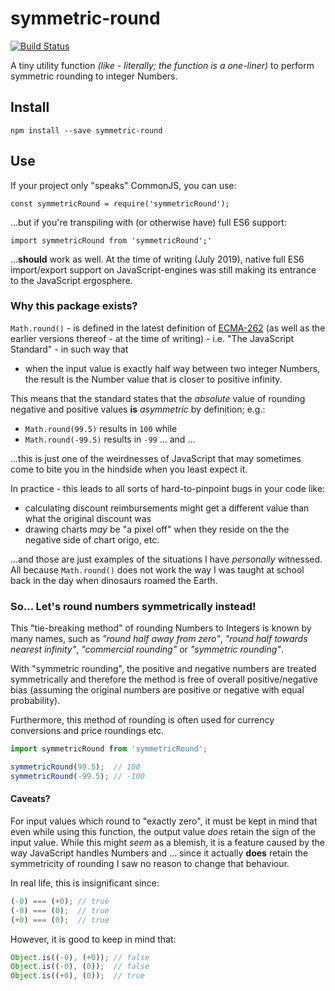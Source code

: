 # symmetric-round

[![Build Status](https://travis-ci.org/DiscoNova/symmetric-round.svg?branch=master)](https://travis-ci.org/DiscoNova/symmetric-round)

A tiny utility function *(like - literally; the function is a one-liner)* to perform symmetric rounding to integer Numbers.

## Install

`npm install --save symmetric-round`

## Use

If your project only "speaks" CommonJS, you can use:

`const symmetricRound = require('symmetricRound');` 

...but if you're transpiling with (or otherwise have) full ES6 support:

`import symmetricRound from 'symmetricRound';'`

...**should** work as well. At the time of writing (July 2019), native full ES6 import/export support on JavaScript-engines was still making its entrance to the JavaScript ergosphere.

### Why this package exists?

`Math.round()` - is defined in the latest definition of [ECMA-262](http://www.ecma-international.org/ecma-262/10.0/index.html#sec-math.round) (as well as the earlier versions thereof - at the time of writing) - i.e. "The JavaScript Standard" - in such way that

* when the input value is exactly half way between two integer Numbers, the result is the Number value that is closer to positive infinity.

This means that the standard states that the *absolute* value of rounding negative and positive values **is** *asymmetric* by definition; e.g.:

* `Math.round(99.5)` results in `100` while
* `Math.round(-99.5)` results in `-99` ... and ...
 
...this is just one of the weirdnesses of JavaScript that may sometimes come to bite you in the hindside when you least expect it.

In practice - this leads to all sorts of hard-to-pinpoint bugs in your code like:

* calculating discount reimbursements might get a different value than what the original discount was
* drawing charts *may* be "a pixel off" when they reside on the the negative side of chart origo, etc.

...and those are just examples of the situations I have _personally_ witnessed. All because `Math.round()` does not work the way I was taught at school back in the day when dinosaurs roamed the Earth.

### So... Let's round numbers symmetrically instead!

This "tie-breaking method" of rounding Numbers to Integers is known by many names, such as *"round half away from zero"*, *"round half towards nearest infinity"*, *"commercial rounding"* or *"symmetric rounding"*.

With "symmetric rounding", the positive and negative numbers are treated symmetrically and therefore the method is free of overall positive/negative bias (assuming the original numbers are positive or negative with equal probability).

Furthermore, this method of rounding is often used for currency conversions and price roundings etc.

```js
import symmetricRound from 'symmetricRound';

symmetricRound(99.5);  // 100
symmetricRound(-99.5); // -100
```

#### Caveats?

For input values which round to "exactly zero", it must be kept in mind that even while using this function, the output value *does* retain the sign of the input value. While this might *seem* as a blemish, it is a feature caused by the way JavaScript handles Numbers and ... since it actually **does** retain the symmetricity of rounding I saw no reason to change that behaviour.

In real life, this is insignificant since:

```js
(-0) === (+0); // true
(-0) === (0);  // true
(+0) === (0);  // true
```

However, it is good to keep in mind that:

```js
Object.is((-0), (+0)); // false
Object.is((-0), (0));  // false
Object.is((+0), (0));  // true
```

